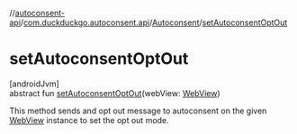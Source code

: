 //[autoconsent-api](../../../index.md)/[com.duckduckgo.autoconsent.api](../index.md)/[Autoconsent](index.md)/[setAutoconsentOptOut](set-autoconsent-opt-out.md)

# setAutoconsentOptOut

[androidJvm]\
abstract fun [setAutoconsentOptOut](set-autoconsent-opt-out.md)(webView: [WebView](https://developer.android.com/reference/kotlin/android/webkit/WebView.html))

This method sends and opt out message to autoconsent on the given [WebView](https://developer.android.com/reference/kotlin/android/webkit/WebView.html) instance to set the opt out mode.
